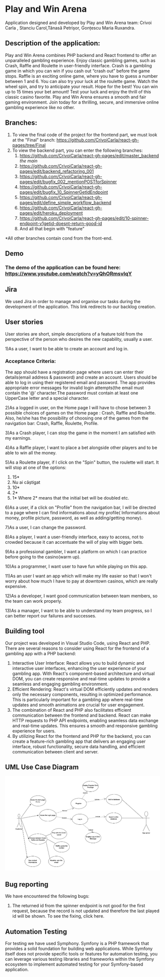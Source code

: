 # Play and Win Arena

Application designed and developed by Play and Win Arena team: Crivoi Carla , Stanciu Carol,Tănasă Petrișor, Gonțescu Maria Ruxandra.


## Description of the application:

Play and Win Arena combines PHP backend and React frontend to offer an unparalleled gambling experience. Enjoy classic gambling games, such as Crash, Raffle and Roulette in user-friendly interface. 
Crash is a gambling game in which you can win if you cash out “crash out” before the game stops.
Raffle is an exciting online game, where you have to guess a number between 1 and 6.
You can also try your luck at the roulette game. Watch the wheel spin, and try to anticipate your result. Hope for the best! You can win up to 15 times your bet amount!  Test your luck and enjoy the thrill of this classic casino favorite.
Play and Win Arena  ensures a smooth and fair gaming environment. Join today for a thrilling, secure, and immersive online gambling experience like no other.

## Branches:
1) To view the final code of the project for the frontend part, we must look at the "Final" branch: https://github.com/CrivoiCarla/react-gh-pages/tree/Final 
2) To view the backend part, you can enter the following branches:
   1. https://github.com/CrivoiCarla/react-gh-pages/edit/master_backend    *the main*
   2. https://github.com/CrivoiCarla/react-gh-pages/edit/backend_refactoring_001
   3. https://github.com/CrivoiCarla/react-gh-pages/edit/bugfix_002_mentionPOSTforSpinner
   4. https://github.com/CrivoiCarla/react-gh-pages/edit/bugfix_10_SpinnerGetIdEndpoint
   5. https://github.com/CrivoiCarla/react-gh-pages/edit/define_simple_workflow_backend
   6. https://github.com/CrivoiCarla/react-gh-pages/edit/heroku_deployment
   7. https://github.com/CrivoiCarla/react-gh-pages/edit/10-spinner-endpoint-v1getid-doesnt-return-good-id 
   8. And all that begin with "feature"
      
*All other branches contain cond from the front-end.

## Demo

### The demo of the application can be found here: https://www.youtube.com/watch?v=yQhORmsvIqY 

## Jira 

We used Jira in order to manage and organise our tasks during the development of the application. This link redirects to our backlog creation.

## User stories

User stories are short, simple descriptions of a feature told from the perspective of the person who desires the new capability, usually a user.


1)As a user, I want to be able to create an account and log in.

### Acceptance Criteria:

The app should have a registration page where users can enter their details(email address & password) and create an account.
Users should be able to log in using their registered email and password.
The app provides appropriate error messages for invalid login attempts(the email must contain the '@' character.The password must contain at least one UpperCase letter and a special character. 

2)As a logged in user, on the Home page I will have to chose between 3 possible choices of games on the Home page : Crash, Raffle and Roulette. Also, he/she has the possibility of choosing one of the games from the navigation bar: Crash, Raffle, Roulette, Profile. 

3)As a Crash player, I can stop the game in the moment I am satisfied with my earnings. 

4)As a Raffle player, I want to place a bet alongside other players and to be able to win all the money. 

5)As a Roulette player, if I click on the "Spin" button, the roulette will start. It will stop at one of the options: 
1) 15*
2) Nu ai câștigat
3) 10*
4) 2*
5) 1*
Where 2* means that the initial bet will be doubled etc.

6)As a user, if a click on "Profile" from the navigation bar, I will be directed to a page where I can find informations about my profile( Informations about money, profile picture, password, as well as adding/getting money).

7)As a user, I can change the password. 

8)As a player, I want a user-friendly interface, easy to access, not to crowded because it can accentuate the will of play with bigger bets.

9)As a professional gambler, I want a platform on which I can practice before going to the casino(warm up).

10)As a programmer, I want user to have fun while playing on this app.

11)As an user I want an app which will make my life easier so that I won't worry about how much I have to pay at downtown casinos, which are really expensive.

12)As a developer, I want good communication between team members, so the team can work properly.

13)As a manager, I want to be able to understand my team progress, so I can better report our failures and successes.


## Building tool

Our project was developed in Visual Studio Code, using React and PHP.
There are several reasons to consider using React for the frontend of a gambling app with a PHP backend:
1.	Interactive User Interface: React allows you to build dynamic and interactive user interfaces, enhancing the user experience of your gambling app. With React's component-based architecture and virtual DOM, you can create responsive and real-time updates to provide a seamless and engaging gambling environment.
2.	Efficient Rendering: React's virtual DOM efficiently updates and renders only the necessary components, resulting in optimized performance. This is particularly important for a gambling app where real-time updates and smooth animations are crucial for user engagement.
3.	The combination of React and PHP also facilitates efficient communication between the frontend and backend. React can make HTTP requests to PHP API endpoints, enabling seamless data exchange and real-time updates. This ensures a smooth and responsive gambling experience for users.
4.	By utilizing React for the frontend and PHP for the backend, you can create a feature-rich gambling app that delivers an engaging user interface, robust functionality, secure data handling, and efficient communication between client and server.




## UML Use Case Diagram
![alt text](https://github.com/CrivoiCarla/react-gh-pages/blob/main/uml.PNG?raw=true)

## Bug reporting

We have encountered the following bugs:
1.	The returned id from the spinner endpoint is not good for the first request, because the record is not updated and therefore the last played id will be shown. To see the fixing, click here.


## Automation Testing

For testing we have used Symphony. Symfony is a PHP framework that provides a solid foundation for building web applications. While Symfony itself does not provide specific tools or features for automation testing, you can leverage various testing libraries and frameworks within the Symfony ecosystem to implement automated testing for your Symfony-based application.
